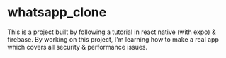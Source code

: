 # whatsapp_clone

This is a project built by following a tutorial in react native (with expo) & firebase. By working on this project, I'm learning how to make a real app which covers all security & performance issues. 
